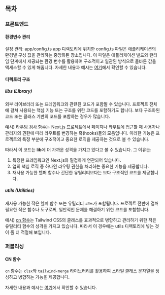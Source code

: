 ## 목차

### 프론트엔드

#### 환경변수 관리

설정 관리: app/config.ts
app 디렉토리에 위치한 config.ts 파일은 애플리케이션의 환경별 구성 값을 관리하는 중앙화된 장소입니다. 이 파일은 애플리케이션 빌드와 런타임 단계에서 제공되는 환경 변수를 활용하여 구조적이고 일관된 방식으로 올바른 값을 액세스할 수 있게 해줍니다. 자세한 내용과 예시는 [여기](./docs/env_config.md)에서 확인할 수 있습니다.

#### 디렉토리 구조

##### libs (Library)

외부 라이브러리 또는 프레임워크와 관련된 코드가 포함될 수 있습니다.
프로젝트 전체에 걸쳐 사용되는 핵심 기능 또는 구조를 위한 코드를 포함하기도 합니다.
보다 구조화된 코드 또는 클래스 기반의 코드를 포함하는 경우가 많습니다.

예시) [라우팅 검사 함수](./docs/route-authorization-hooks.md)는 Next.js 프로젝트에서 페이지나 라우트에 접근할 때 사용자나 관리자의 권한에 따라 라우트를 변경하는 훅(hooks)들의 모음입니다. 이러한 기능은 프로젝트의 특정 부분에 구조적이고 중요한 로직을 제공하는 것으로 볼 수 있습니다.

따라서 이 코드는 **lib**에 더 가까운 성격을 가지고 있다고 볼 수 있습니다. 그 이유는:

1. 특정한 프레임워크인 Next.js와 밀접하게 연관되어 있습니다.
2. 앱의 핵심 로직 중 하나인 라우팅 권한을 처리하는 중요한 기능을 제공합니다.
3. 재사용 가능한 헬퍼 함수나 간단한 유틸리티보다는 보다 구조적인 코드를 제공합니다.

##### utils (Utilities)

재사용 가능한 작은 헬퍼 함수 또는 유틸리티 코드가 포함됩니다.
프로젝트 전반에 걸쳐 필요한 작은 함수나 도구로써, 일반적인 문제를 해결하기 위한 코드를 포함합니다.

에시) [cn 함수](./docs/cn_function.md)는 Tailwind CSS의 클래스를 효과적으로 병합하고 관리하기 위한 작은 유틸리티 함수의 성격을 가지고 있습니다. 따라서 이 경우에는 utils 디렉토리에 넣는 것이 좀 더 적절해 보입니다.

### 퍼블리싱

#### CN 함수

`cn` 함수는 `clsx`와 `tailwind-merge` 라이브러리를 활용하여 스타일 클래스 문자열을 생성하고 병합하는 기능을 제공합니다.

자세한 내용과 예시는 [여기](./docs/cn_function.md)에서 확인할 수 있습니다.
